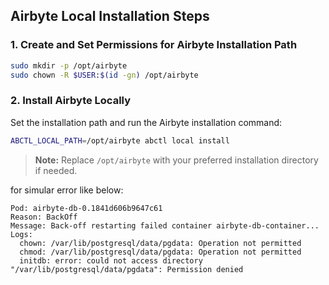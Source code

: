 ## Airbyte Local Installation Steps

### 1. Create and Set Permissions for Airbyte Installation Path

```bash
sudo mkdir -p /opt/airbyte
sudo chown -R $USER:$(id -gn) /opt/airbyte
```

### 2. Install Airbyte Locally

Set the installation path and run the Airbyte installation command:

```bash
ABCTL_LOCAL_PATH=/opt/airbyte abctl local install
```

> **Note:** Replace `/opt/airbyte` with your preferred installation directory if needed.


for simular error like below:
```log
Pod: airbyte-db-0.1841d606b9647c61
Reason: BackOff
Message: Back-off restarting failed container airbyte-db-container...
Logs:
  chown: /var/lib/postgresql/data/pgdata: Operation not permitted
  chmod: /var/lib/postgresql/data/pgdata: Operation not permitted
  initdb: error: could not access directory "/var/lib/postgresql/data/pgdata": Permission denied

```
